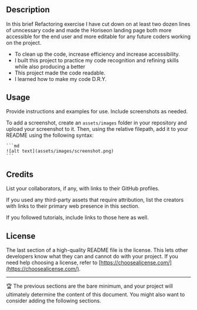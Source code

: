 # <Efficient-Horiseon>

## Description

In this brief Refactoring exercise I have cut down on at least two dozen lines of unncessary code and made the Horiseon landing page both more accessible for the end user and more editable for any future coders working on the project. 

- To clean up the code, increase efficiency and increase accessibility. 
- I built this project to practice my code recognition and refining skills while also producing a better 
- This project made the code readable. 
- I learned how to make my code D.R.Y.

## Usage

Provide instructions and examples for use. Include screenshots as needed.

To add a screenshot, create an `assets/images` folder in your repository and upload your screenshot to it. Then, using the relative filepath, add it to your README using the following syntax:

    ```md
    ![alt text](assets/images/screenshot.png)
    ```

## Credits

List your collaborators, if any, with links to their GitHub profiles.

If you used any third-party assets that require attribution, list the creators with links to their primary web presence in this section.

If you followed tutorials, include links to those here as well.

## License

The last section of a high-quality README file is the license. This lets other developers know what they can and cannot do with your project. If you need help choosing a license, refer to [https://choosealicense.com/](https://choosealicense.com/).

---

🏆 The previous sections are the bare minimum, and your project will ultimately determine the content of this document. You might also want to consider adding the following sections.